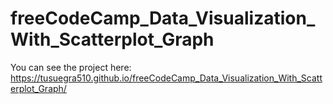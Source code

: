 # freeCodeCamp_Data_Visualization_With_Scatterplot_Graph

You can see the project here: https://tusuegra510.github.io/freeCodeCamp_Data_Visualization_With_Scatterplot_Graph/
